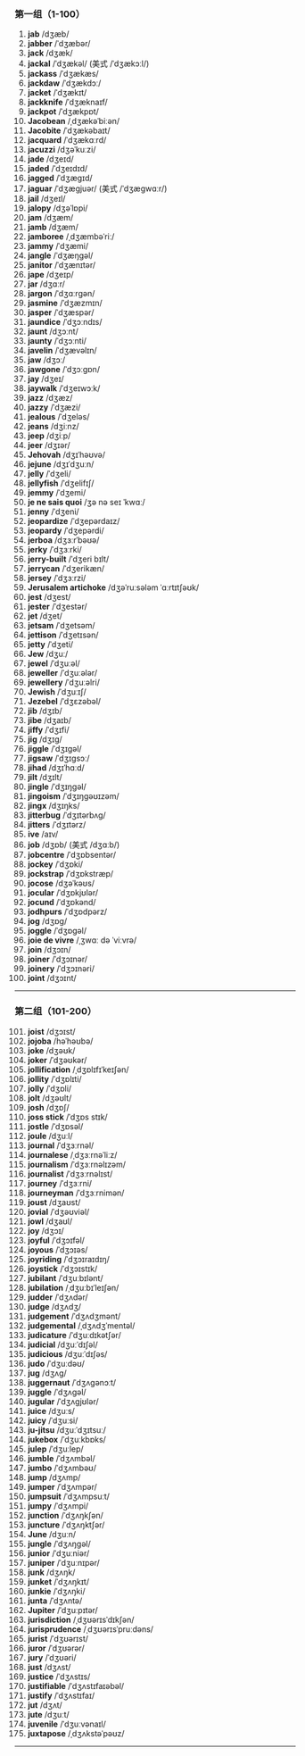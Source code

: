 ### 第一组（1-100）  

1. **jab** /dʒæb/  
2. **jabber** /ˈdʒæbər/  
3. **jack** /dʒæk/  
4. **jackal** /ˈdʒækəl/ (美式 /ˈdʒækɔːl/)  
5. **jackass** /ˈdʒækæs/  
6. **jackdaw** /ˈdʒækdɔː/  
7. **jacket** /ˈdʒækɪt/  
8. **jackknife** /ˈdʒæknaɪf/  
9. **jackpot** /ˈdʒækpɒt/  
10. **Jacobean** /ˌdʒækəˈbiːən/  
11. **Jacobite** /ˈdʒækəbaɪt/  
12. **jacquard** /ˈdʒækɑːrd/  
13. **jacuzzi** /dʒəˈkuːzi/  
14. **jade** /dʒeɪd/  
15. **jaded** /ˈdʒeɪdɪd/  
16. **jagged** /ˈdʒæɡɪd/  
17. **jaguar** /ˈdʒæɡjuər/ (美式 /ˈdʒæɡwɑːr/)  
18. **jail** /dʒeɪl/  
19. **jalopy** /dʒəˈlɒpi/  
20. **jam** /dʒæm/  
21. **jamb** /dʒæm/  
22. **jamboree** /ˌdʒæmbəˈriː/  
23. **jammy** /ˈdʒæmi/  
24. **jangle** /ˈdʒæŋɡəl/  
25. **janitor** /ˈdʒænɪtər/  
26. **jape** /dʒeɪp/  
27. **jar** /dʒɑːr/  
28. **jargon** /ˈdʒɑːrɡən/  
29. **jasmine** /ˈdʒæzmɪn/  
30. **jasper** /ˈdʒæspər/  
31. **jaundice** /ˈdʒɔːndɪs/  
32. **jaunt** /dʒɔːnt/  
33. **jaunty** /ˈdʒɔːnti/  
34. **javelin** /ˈdʒævəlɪn/  
35. **jaw** /dʒɔː/  
36. **jawgone** /ˈdʒɔːɡɒn/  
37. **jay** /dʒeɪ/  
38. **jaywalk** /ˈdʒeɪwɔːk/  
39. **jazz** /dʒæz/  
40. **jazzy** /ˈdʒæzi/  
41. **jealous** /ˈdʒeləs/  
42. **jeans** /dʒiːnz/  
43. **jeep** /dʒiːp/  
44. **jeer** /dʒɪər/  
45. **Jehovah** /dʒɪˈhəʊvə/  
46. **jejune** /dʒɪˈdʒuːn/  
47. **jelly** /ˈdʒeli/  
48. **jellyfish** /ˈdʒelifɪʃ/  
49. **jemmy** /ˈdʒemi/  
50. **je ne sais quoi** /ʒə nə seɪ ˈkwɑː/  
51. **jenny** /ˈdʒeni/  
52. **jeopardize** /ˈdʒepərdaɪz/  
53. **jeopardy** /ˈdʒepərdi/  
54. **jerboa** /dʒɜːrˈbəʊə/  
55. **jerky** /ˈdʒɜːrki/  
56. **jerry-built** /ˈdʒeri bɪlt/  
57. **jerrycan** /ˈdʒerikæn/  
58. **jersey** /ˈdʒɜːrzi/  
59. **Jerusalem artichoke** /dʒəˈruːsələm ˈɑːrtɪtʃəʊk/  
60. **jest** /dʒest/  
61. **jester** /ˈdʒestər/  
62. **jet** /dʒet/  
63. **jetsam** /ˈdʒetsəm/  
64. **jettison** /ˈdʒetɪsən/  
65. **jetty** /ˈdʒeti/  
66. **Jew** /dʒuː/  
67. **jewel** /ˈdʒuːəl/  
68. **jeweller** /ˈdʒuːələr/  
69. **jewellery** /ˈdʒuːəlri/  
70. **Jewish** /ˈdʒuːɪʃ/  
71. **Jezebel** /ˈdʒɛzəbəl/  
72. **jib** /dʒɪb/  
73. **jibe** /dʒaɪb/  
74. **jiffy** /ˈdʒɪfi/  
75. **jig** /dʒɪɡ/  
76. **jiggle** /ˈdʒɪɡəl/  
77. **jigsaw** /ˈdʒɪɡsɔː/  
78. **jihad** /dʒɪˈhɑːd/  
79. **jilt** /dʒɪlt/  
80. **jingle** /ˈdʒɪŋɡəl/  
81. **jingoism** /ˈdʒɪŋɡəʊɪzəm/  
82. **jingx** /dʒɪŋks/  
83. **jitterbug** /ˈdʒɪtərbʌɡ/  
84. **jitters** /ˈdʒɪtərz/  
85. **ive** /aɪv/  
86. **job** /dʒɒb/ (美式 /dʒɑːb/)  
87. **jobcentre** /ˈdʒɒbsentər/  
88. **jockey** /ˈdʒɒki/  
89. **jockstrap** /ˈdʒɒkstræp/  
90. **jocose** /dʒəˈkəʊs/  
91. **jocular** /ˈdʒɒkjʊlər/  
92. **jocund** /ˈdʒɒkənd/  
93. **jodhpurs** /ˈdʒɒdpərz/  
94. **jog** /dʒɒɡ/  
95. **joggle** /ˈdʒɒɡəl/  
96. **joie de vivre** /ˌʒwɑː də ˈviːvrə/  
97. **join** /dʒɔɪn/  
98. **joiner** /ˈdʒɔɪnər/  
99. **joinery** /ˈdʒɔɪnəri/  
100. **joint** /dʒɔɪnt/  

---

### 第二组（101-200）  

101. **joist** /dʒɔɪst/  
102. **jojoba** /həˈhəʊbə/  
103. **joke** /dʒəʊk/  
104. **joker** /ˈdʒəʊkər/  
105. **jollification** /ˌdʒɒlɪfɪˈkeɪʃən/  
106. **jollity** /ˈdʒɒlɪti/  
107. **jolly** /ˈdʒɒli/  
108. **jolt** /dʒəʊlt/  
109. **josh** /dʒɒʃ/  
110. **joss stick** /ˈdʒɒs stɪk/  
111. **jostle** /ˈdʒɒsəl/  
112. **joule** /dʒuːl/  
113. **journal** /ˈdʒɜːrnəl/  
114. **journalese** /ˌdʒɜːrnəˈliːz/  
115. **journalism** /ˈdʒɜːrnəlɪzəm/  
116. **journalist** /ˈdʒɜːrnəlɪst/  
117. **journey** /ˈdʒɜːrni/  
118. **journeyman** /ˈdʒɜːrnimən/  
119. **joust** /dʒaʊst/  
120. **jovial** /ˈdʒəʊviəl/  
121. **jowl** /dʒaʊl/  
122. **joy** /dʒɔɪ/  
123. **joyful** /ˈdʒɔɪfəl/  
124. **joyous** /ˈdʒɔɪəs/  
125. **joyriding** /ˈdʒɔɪraɪdɪŋ/  
126. **joystick** /ˈdʒɔɪstɪk/  
127. **jubilant** /ˈdʒuːbɪlənt/  
128. **jubilation** /ˌdʒuːbɪˈleɪʃən/  
129. **judder** /ˈdʒʌdər/  
130. **judge** /dʒʌdʒ/  
131. **judgement** /ˈdʒʌdʒmənt/  
132. **judgemental** /ˌdʒʌdʒˈmentəl/  
133. **judicature** /ˈdʒuːdɪkətʃər/  
134. **judicial** /dʒuːˈdɪʃəl/  
135. **judicious** /dʒuːˈdɪʃəs/  
136. **judo** /ˈdʒuːdəʊ/  
137. **jug** /dʒʌɡ/  
138. **juggernaut** /ˈdʒʌɡənɔːt/  
139. **juggle** /ˈdʒʌɡəl/  
140. **jugular** /ˈdʒʌɡjʊlər/  
141. **juice** /dʒuːs/  
142. **juicy** /ˈdʒuːsi/  
143. **ju-jitsu** /dʒuːˈdʒɪtsuː/  
144. **jukebox** /ˈdʒuːkbɒks/  
145. **julep** /ˈdʒuːlep/  
146. **jumble** /ˈdʒʌmbəl/  
147. **jumbo** /ˈdʒʌmbəʊ/  
148. **jump** /dʒʌmp/  
149. **jumper** /ˈdʒʌmpər/  
150. **jumpsuit** /ˈdʒʌmpsuːt/  
151. **jumpy** /ˈdʒʌmpi/  
152. **junction** /ˈdʒʌŋkʃən/  
153. **juncture** /ˈdʒʌŋktʃər/  
154. **June** /dʒuːn/  
155. **jungle** /ˈdʒʌŋɡəl/  
156. **junior** /ˈdʒuːniər/  
157. **juniper** /ˈdʒuːnɪpər/  
158. **junk** /dʒʌŋk/  
159. **junket** /ˈdʒʌŋkɪt/  
160. **junkie** /ˈdʒʌŋki/  
161. **junta** /ˈdʒʌntə/  
162. **Jupiter** /ˈdʒuːpɪtər/  
163. **jurisdiction** /ˌdʒʊərɪsˈdɪkʃən/  
164. **jurisprudence** /ˌdʒʊərɪsˈpruːdəns/  
165. **jurist** /ˈdʒʊərɪst/  
166. **juror** /ˈdʒʊərər/  
167. **jury** /ˈdʒʊəri/  
168. **just** /dʒʌst/  
169. **justice** /ˈdʒʌstɪs/  
170. **justifiable** /ˈdʒʌstɪfaɪəbəl/  
171. **justify** /ˈdʒʌstɪfaɪ/  
172. **jut** /dʒʌt/  
173. **jute** /dʒuːt/  
174. **juvenile** /ˈdʒuːvənaɪl/  
175. **juxtapose** /ˌdʒʌkstəˈpəʊz/  

---